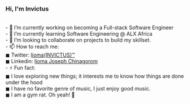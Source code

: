 ### Hi, I'm Invictus 
<br>
- 🔭 I’m currently working on becoming a Full-stack Software Engineer<br>
- 🌱 I’m currently learning Software Engineering @ ALX Africa<br>
- 👯 I’m looking to collaborate on projects to build my skillset.<br>
- 📫 How to reach me:<br> 
      ◼ Twitter: <a href="https://twitter.com/ijoma_joseph">Ijoma(INVICTUS)™</a><br>
      ◼ Linkedin: <a href="https://www.linkedin.com/in/ijoma-joseph-chinagorom-1a3095231">Ijoma Joseph Chinagorom</a><br>
- ⚡ Fun fact:<br>
               ◼ I love exploring new things; it interests me to know how things are done under the hood<br>
               ◼ I have no favorite genre of music, I just enjoy good music.<br>
               ◼ I am a gym rat. Oh yeah! 🦾
